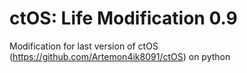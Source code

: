 # ctOS: Life Modification 0.9
Modification for last version of ctOS (https://github.com/Artemon4ik8091/ctOS) on python
